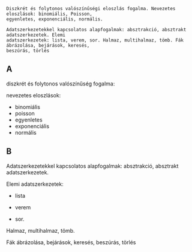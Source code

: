 ```
Diszkrét és folytonos valószínűségi eloszlás fogalma. Nevezetes eloszlások: binomiális, Poisson,
egyenletes, exponenciális, normális.

Adatszerkezetekkel kapcsolatos alapfogalmak: absztrakció, absztrakt adatszerkezetek. Elemi
adatszerkezetek: lista, verem, sor. Halmaz, multihalmaz, tömb. Fák ábrázolása, bejárások, keresés,
beszúrás, törlés
```

## A
diszkrét és folytonos valószínűség fogalma:

nevezetes eloszlások:
- binomiális
- poisson
- egyenletes
- exponenciális
- normális


## B
Adatszerkezetekkel kapcsolatos alapfogalmak: absztrakció, absztrakt adatszerkezetek.



Elemi adatszerkezetek:
- lista

- verem
- sor.

Halmaz, multihalmaz, tömb.

Fák ábrázolása, bejárások, keresés, beszúrás, törlés
